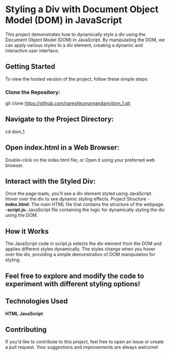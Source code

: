 # Styling a Div with Document Object Model (DOM) in JavaScript

This project demonstrates how to dynamically style a div using the Document Object Model (DOM) in JavaScript. By manipulating the DOM, we can apply various styles to a div element, creating a dynamic and interactive user interface.

## Getting Started

To view the hosted version of the project, follow these simple steps:

### Clone the Repository:


git clone https://github.com/nareshkumarnandam/dom_1.git

## Navigate to the Project Directory:

cd dom_1

## Open index.html in a Web Browser:

Double-click on the index.html file, or
Open it using your preferred web browser.

## Interact with the Styled Div:

Once the page loads, you'll see a div element styled using JavaScript.
Hover over the div to see dynamic styling effects.
Project Structure
-**index.html:** The main HTML file that contains the structure of the webpage.
-**script.js:** JavaScript file containing the logic for dynamically styling the div using the DOM.

## How it Works

The JavaScript code in script.js selects the div element from the DOM and applies different styles dynamically. The styles change when you hover over the div, providing a simple demonstration of DOM manipulation for styling.

## Feel free to explore and modify the code to experiment with different styling options!

## Technologies Used

**HTML**
**JavaScript**

## Contributing

If you'd like to contribute to this project, feel free to open an issue or create a pull request. Your suggestions and improvements are always welcome!